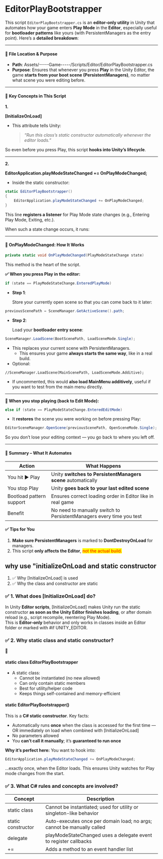 # EditorPlayBootstrapper

This script `EditorPlayBootstrapper.cs` is an **editor-only utility** in Unity that automates how your game enters **Play Mode** in the **Editor**, especially useful for **bootloader patterns** like yours (with PersistentManagers as the entry point). Here’s a **detailed breakdown**:

***

#### **🔹 File Location & Purpose**

* **Path**: Assets/-----Game-----/Scripts/Editor/EditorPlayBootstrapper.cs
* **Purpose**: Ensures that whenever you press **Play** in the Unity Editor, the game **starts from your boot scene (PersistentManagers)**, no matter what scene you were editing before.

***

#### **🔸 Key Concepts in This Script**

**1.**&#x20;

**\[InitializeOnLoad]**

*   This attribute tells Unity:

    > _“Run this class’s static constructor automatically whenever the editor loads.”_

So even before you press Play, this script **hooks into Unity’s lifecycle**.

***

**2.**&#x20;

**EditorApplication.playModeStateChanged += OnPlayModeChanged;**

* Inside the static constructor:

```csharp
static EditorPlayBootstrapper()
{
    EditorApplication.playModeStateChanged += OnPlayModeChanged;
}
```

This line **registers a listener** for Play Mode state changes (e.g., Entering Play Mode, Exiting, etc.).

When such a state change occurs, it runs:

***

#### **🔹 OnPlayModeChanged: How It Works**

```csharp
private static void OnPlayModeChanged(PlayModeStateChange state)
```

This method is the heart of the script.

**✅ When you press Play in the editor:**

```csharp
if (state == PlayModeStateChange.EnteredPlayMode)
```

*   **Step 1**:

    Store your currently open scene so that you can come back to it later:

```csharp
previousScenePath = SceneManager.GetActiveScene().path;
```

*   **Step 2**:

    Load your **bootloader entry scene**:

```csharp
SceneManager.LoadScene(BootScenePath, LoadSceneMode.Single);
```

* This replaces your current scene with PersistentManagers.
  * This ensures your game **always starts the same way**, like in a real build.
* Optional:

```
//SceneManager.LoadScene(MainScenePath, LoadSceneMode.Additive);
```

* If uncommented, this would **also load MainMenu additively**, useful if you want to test from the main menu directly.

***

**🔁 When you stop playing (back to Edit Mode):**

```csharp
else if (state == PlayModeStateChange.EnteredEditMode)
```

* It **restores** the scene you were working on before pressing Play:

```csharp
EditorSceneManager.OpenScene(previousScenePath, OpenSceneMode.Single);
```

So you don’t lose your editing context — you go back to where you left off.

***

#### **📌 Summary – What It Automates**

| **Action**               | **What Happens**                                                     |
| ------------------------ | -------------------------------------------------------------------- |
| You hit ▶ Play           | Unity **switches to PersistentManagers scene** automatically         |
| You stop Play            | Unity **goes back to your last edited scene**                        |
| Bootload pattern support | Ensures correct loading order in Editor like in real game            |
| Benefit                  | No need to manually switch to PersistentManagers every time you test |

#### **✅ Tips for You**

1. **Make sure PersistentManagers** is marked to **DontDestroyOnLoad** for managers.
2. This script **only affects the Editor**, <mark style="color:red;">not the actual build.</mark>

## why use "initializeOnLoad and static constructor

1. ✅ Why \[InitializeOnLoad] is used
2. ✅ Why the class and constructor are static

### **✅ 1. What does**  **\[InitializeOnLoad]**  **do?**

In Unity **Editor scripts**, \[InitializeOnLoad] makes Unity run the static constructor **as soon as the Unity Editor finishes loading**, or after domain reload (e.g., script recompile, reentering Play Mode).\
This is **Editor-only** behavior and only works in classes inside an Editor folder or marked with #if UNITY\_EDITOR.

### ✅ 2. Why static class and static constructor?

🔹&#x20;

#### **static class EditorPlayBootstrapper**

* A static class:
  * Cannot be instantiated (no new allowed)
  * Can only contain static members
  * Best for utility/helper code
  * Keeps things self-contained and memory-efficient

#### **static EditorPlayBootstrapper()**

This is a **C# static constructor**. Key facts:

* Automatically runs **once** when the class is accessed for the first time — OR immediately on load when combined with \[InitializeOnLoad]
* No parameters allowed
* You **can’t call it manually**; it’s **guaranteed to run once**

**Why it’s perfect here:** You want to hook into:

```csharp
EditorApplication.playModeStateChanged += OnPlayModeChanged;
```

…exactly once, when the Editor loads. This ensures Unity watches for Play mode changes from the start.

### **✅ 3. What C# rules and concepts are involved?**

| **Concept**        | **Description**                                                        |
| ------------------ | ---------------------------------------------------------------------- |
| static class       | Cannot be instantiated; used for utility or singleton-like behavior    |
| static constructor | Auto-executes once per domain load; no args; cannot be manually called |
| delegate           | playModeStateChanged uses a delegate event to register callbacks       |
| +=                 | Adds a method to an event handler list                                 |
